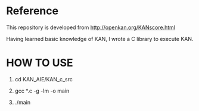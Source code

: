 # Reference

This repository is developed from http://openkan.org/KANscore.html

Having learned basic knowledge of KAN, I wrote a C library to execute KAN. 

# HOW TO USE

1. cd KAN_AIE/KAN_c_src
   
2. gcc *.c -g -lm -o main 

3. ./main 
